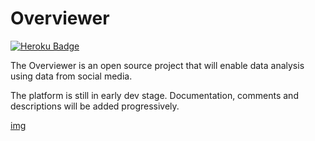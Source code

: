 # Overviewer

[![Heroku Badge](https://img.shields.io/badge/Heroku-App%20link-Purple)](https://theoverviewer.herokuapp.com)

The Overviewer is an open source project that will enable data analysis using data from social media.

The platform is still in early dev stage. Documentation, comments and descriptions will be added progressively.

[img](/Users/rennanharo/Dev/Projects/Overviewer/assets/home.png)

